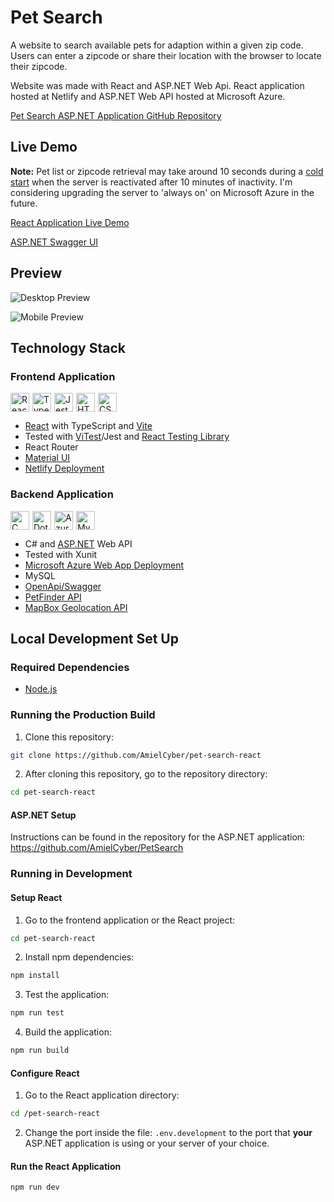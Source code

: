 # Pet Search
A website to search available pets for adaption within a given zip code. Users can enter a zipcode or share their 
location with the browser to locate their zipcode. 

Website was made with React and ASP.NET Web Api. React application hosted at Netlify and ASP.NET Web API hosted at
Microsoft Azure. 

[Pet Search ASP.NET Application GitHub Repository](https://github.com/AmielCyber/PetSearch)

## Live Demo
**Note:** 
Pet list or zipcode retrieval may take around 10 seconds during a 
[cold start](https://azure.microsoft.com/en-us/blog/understanding-serverless-cold-start/cold) when the server is 
reactivated after 10 minutes of inactivity. I'm considering upgrading the server to 'always on' on Microsoft Azure in 
the future.

[React Application Live Demo](https://pet-search-react.netlify.app)

[ASP.NET Swagger UI](https://pet-search.azurewebsites.net/swagger/index.html)

## Preview
![Desktop Preview](/assets/desktop-preview.gif)

![Mobile Preview](/assets/mobile-preview.gif)

## Technology Stack

### Frontend Application
<div style="display: flex; flex-wrap: wrap; gap: 5px">
    <img alt="React" width="30px" src="https://cdn.jsdelivr.net/gh/devicons/devicon/icons/react/react-original.svg"/>
    <img alt="TypeScript" width="30px" src="https://cdn.jsdelivr.net/gh/devicons/devicon/icons/typescript/typescript-original.svg"/>
    <img alt="Jest" width="30px" src="https://cdn.jsdelivr.net/gh/devicons/devicon/icons/jest/jest-plain.svg"/>
    <img alt="HTML" width="30px" src="https://cdn.jsdelivr.net/gh/devicons/devicon/icons/html5/html5-original.svg"/>
    <img alt="CSS" width="30px" src="https://cdn.jsdelivr.net/gh/devicons/devicon/icons/css3/css3-original.svg"/>
</div>

* [React](https://react.dev) with TypeScript and [Vite](https://vitejs.dev)
* Tested with [ViTest](https://vitest.dev)/Jest and [React Testing Library](https://testing-library.com/docs/react-testing-library/intro/)
* React Router
* [Material UI](https://mui.com/material-ui/)
* [Netlify Deployment](https://www.netlify.com)

### Backend Application
<div style="display: flex; flex-wrap: wrap; gap: 5px">
    <img alt="C Sharp" width="30px" src="https://cdn.jsdelivr.net/gh/devicons/devicon/icons/csharp/csharp-original.svg"/>
    <img alt="Dotnet Core" width="30px" src="https://cdn.jsdelivr.net/gh/devicons/devicon/icons/dotnetcore/dotnetcore-original.svg"/>
    <img alt="Azure" width="30px" src="https://cdn.jsdelivr.net/gh/devicons/devicon/icons/azure/azure-original.svg"/>
    <img alt="MySQL" width="30px" src="https://cdn.jsdelivr.net/gh/devicons/devicon/icons/mysql/mysql-original.svg"/>
</div>

* C# and [ASP.NET](https://dotnet.microsoft.com/en-us/apps/aspnet) Web API
* Tested with Xunit
* [Microsoft Azure Web App Deployment](https://azure.microsoft.com/en-us/products/app-service/web)
* MySQL
* [OpenApi/Swagger](https://www.openapis.org)
* [PetFinder API](https://www.petfinder.com/developers/v2/docs/)
* [MapBox Geolocation API](https://www.mapbox.com)

## Local Development Set Up

### Required Dependencies

* [Node.js](https://nodejs.org/en)


### Running the Production Build
1. Clone this repository: 
```bash
git clone https://github.com/AmielCyber/pet-search-react
```
2. After cloning this repository, go to the repository directory:
```bash
cd pet-search-react
```

#### ASP.NET Setup
Instructions can be found in the repository for the ASP.NET application:
https://github.com/AmielCyber/PetSearch

### Running in Development

#### Setup React

1. Go to the frontend application or the React project: 
```bash
cd pet-search-react
```
2. Install npm dependencies: 
```bash
npm install
```
3. Test the application: 
```bash
npm run test
```
4. Build the application:
```bash
npm run build
```

#### Configure React
1. Go to the React application directory: 
```bash
cd /pet-search-react
```
2. Change the port inside the file: `.env.development` to the port that **your** ASP.NET application is using or your
server of your choice.

#### Run the React Application
```bash
npm run dev
```
